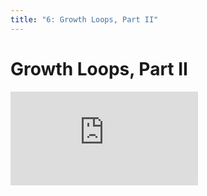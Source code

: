 ```yaml
---
title: "6: Growth Loops, Part II"
---
```


# Growth Loops, Part II

<div class='embed-container'><iframe src='https://player.vimeo.com/video/322693435' frameborder='0' webkitAllowFullScreen mozallowfullscreen allowFullScreen></iframe></div>